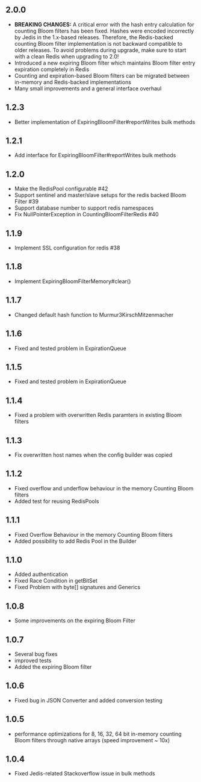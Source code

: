 ## 2.0.0

* **BREAKING CHANGES:** A critical error with the hash entry calculation for counting Bloom filters has been fixed.
  Hashes were encoded incorrectly by Jedis in the 1.x-based releases.
  Therefore, the Redis-backed counting Bloom filter implementation is not backward compatible to older releases.
  To avoid problems during upgrade, make sure to start with a clean Redis when upgrading to 2.0!
* Introduced a new expiring Bloom filter which maintains Bloom filter entry expiration completely in Redis 
* Counting and expiration-based Bloom filters can be migrated between in-memory and Redis-backed implementations
* Many small improvements and a general interface overhaul

## 1.2.3

* Better implementation of ExpiringBloomFilter#reportWrites bulk methods

## 1.2.1

* Add interface for ExpiringBloomFilter#reportWrites bulk methods

## 1.2.0

* Make the RedisPool configurable #42
* Support sentinel and master/slave setups for the redis backed Bloom Filter #39
* Support database number to support redis namespaces 
* Fix NullPointerException in CountingBloomFilterRedis #40 

## 1.1.9

* Implement SSL configuration for redis #38

## 1.1.8

* Implement ExpiringBloomFilterMemory#clear()

## 1.1.7

* Changed default hash function to Murmur3KirschMitzenmacher

## 1.1.6

* Fixed and tested problem in ExpirationQueue

## 1.1.5

* Fixed and tested problem in ExpirationQueue

## 1.1.4

* Fixed a problem with overwritten Redis paramters in existing Bloom filters

## 1.1.3

* Fix overwritten host names when the config builder was copied

## 1.1.2

* Fixed overflow and underflow behaviour in the memory Counting Bloom filters
* Added test for reusing RedisPools

## 1.1.1

* Fixed Overflow Behaviour in the memory Counting Bloom filters
* Added possibility to add Redis Pool in the Builder

## 1.1.0

* Added authentication
* Fixed Race Condition in getBitSet
* Fixed Problem with byte[] signatures and Generics

## 1.0.8

* Some improvements on the expiring Bloom Filter

## 1.0.7

* Several bug fixes
* improved tests
* Added the expiring Bloom filter

## 1.0.6

* Fixed bug in JSON Converter and added conversion testing

## 1.0.5

* performance optimizations for 8, 16, 32, 64 bit in-memory counting Bloom filters through native arrays (speed improvement ~ 10x)

## 1.0.4

* Fixed Jedis-related Stackoverflow issue in bulk methods
